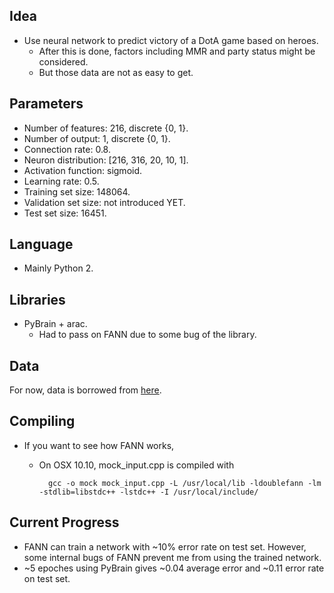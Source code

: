 ## Idea
+ Use neural network to predict victory of a DotA game based on heroes.
    + After this is done, factors including MMR and party status might be considered.
    + But those data are not as easy to get.

## Parameters
+ Number of features: 216, discrete {0, 1}.
+ Number of output: 1, discrete {0, 1}.
+ Connection rate: 0.8.
+ Neuron distribution: [216, 316, 20, 10, 1].
+ Activation function: sigmoid.
+ Learning rate: 0.5.
+ Training set size: 148064.
+ Validation set size: not introduced YET.
+ Test set size: 16451.

## Language
+ Mainly Python 2.

## Libraries
+ PyBrain + arac.
    + Had to pass on FANN due to some bug of the library.

## Data
For now, data is borrowed from [here](http://kevintechnology.com/post/71621133663/using-machine-learning-to-recommend-heroes-for).

## Compiling
+ If you want to see how FANN works,
    + On OSX 10.10, mock_input.cpp is compiled with

            gcc -o mock mock_input.cpp -L /usr/local/lib -ldoublefann -lm -stdlib=libstdc++ -lstdc++ -I /usr/local/include/

## Current Progress
+ FANN can train a network with ~10% error rate on test set. However, some internal bugs of FANN prevent me from using the trained network.
+ ~5 epoches using PyBrain gives ~0.04 average error and ~0.11 error rate on test set.